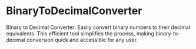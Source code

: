 # BinaryToDecimalConverter
Binary to Decimal Converter: Easily convert binary numbers to their decimal equivalents. This efficient tool simplifies the process, making binary-to-decimal conversion quick and accessible for any user.
